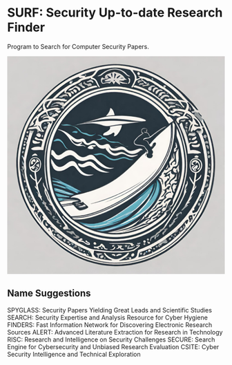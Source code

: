 # SURF: Security Up-to-date Research Finder

Program to Search for Computer Security Papers.

![Logo](assets/logo-1.png)

## Name Suggestions

SPYGLASS: Security Papers Yielding Great Leads and Scientific Studies
SEARCH: Security Expertise and Analysis Resource for Cyber Hygiene
FINDERS: Fast Information Network for Discovering Electronic Research Sources
ALERT: Advanced Literature Extraction for Research in Technology
RISC: Research and Intelligence on Security Challenges
SECURE: Search Engine for Cybersecurity and Unbiased Research Evaluation
CSITE: Cyber Security Intelligence and Technical Exploration